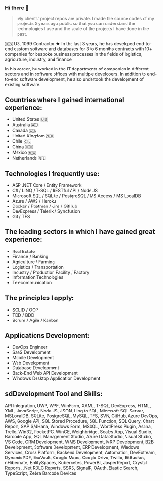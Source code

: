 ### Hi there 👋
> My clients' project repos are private. I made the source codes of my projects 5 years ago public so that you can understand the technologies I use and the scale of the projects I have done in the past.

🇺🇸 US, 1099 Contractor ★ In the last 3 years, he has developed end-to-end custom software and databases for 3 to 6 months contracts with 10+ companies for bespoke business processes in the fields of logistics, agriculture, industry, and finance.

In his career, he worked in the IT departments of companies in different sectors and in software offices with multiple developers. In addition to end-to-end software development, he also undertook the development of existing software.

## Countries where I gained international experience:<br/>
- United States 🇺🇸
- Australia 🇦🇺
- Canada 🇨🇦
- United Kingdom 🇬🇧
- Chile 🇨🇱
- China 🇭🇰
- México 🇲🇽
- Netherlands 🇳🇱

## Technologies I frequently use:
- ASP .NET Core / Entity Framework
- C# / LINQ / T-SQL / RESTful API / Node JS
- Microsoft SQL / SQLite / PostgreSQL / MS Access / MS LocalDB
- Azure / AWS / Heroku
- Docker / Postman / Jira / GitHub
- DevExpress / Telerik / Syncfusion
- Git / TFS

## The leading sectors in which I have gained great experience:
- Real Estate
- Finance / Banking
- Agriculture / Farming
- Logistics / Transportation
- Industry / Production Facility / Factory
- Information Technologies
- Telecommunication

## The principles I apply:
- SOLID / OOP 
- TDD / BDD
- Scrum / Agile / Kanban

## Applications Development:
- DevOps Engineer
- SaaS Development
- Mobile Development
- Web Development
- Database Development
- Back-End Web API Development
- Windows Desktop Application Development

## sdDevelopment Tool and Skills:
API Integration, UWP, WPF, WinForm, XAML, T-SQL, DevExpress, HTML, XML, JavaScript, Node.JS, JSON, Linq to SQL, Microsoft SQL Server, MSLocalDB, SQLite, PostgreSQL, MySQL, TFS, SVN, GitHub, Azure DevOps, AWS, Google API, SQL Stored Procedure, SQL Function, SQL Query, Chart Report, SAP S/4Hana, Windows Form, MSSQL, WordPress Plugin, Asana, Trello, Win32, PocketPC, WinCE, Weighbridge, Scales App, Visual Studio, Barcode App, SQL Management Studio, Azure Data Studio, Visual Studio, VS Code, CRM Development, WMS Development, MRP Development, B2B Development, Software Development, ERP Development, Windows Services, Cross Platform, Backend Development, Automation, DevExtream, DynamicPDF, ExaVault, Google Maps, Google Drive, Twilio, BitBucket, nHibernate, EntitySpaces, Kubernetes, PowerBI, JasperReport, Crystal Reports, .Net RDLC Reports, SSRS, SignalR, OAuth, Elastic Search, TypeScript, Zebra Barcode Devices

<!--
**mcyenikoylu/mcyenikoylu** is a ✨ _special_ ✨ repository because its `README.md` (this file) appears on your GitHub profile.

Here are some ideas to get you started:

- 🔭 I’m currently working on ...
- 🌱 I’m currently learning ...
- 👯 I’m looking to collaborate on ...
- 🤔 I’m looking for help with ...
- 💬 Ask me about ...
- 📫 How to reach me: ...
- 😄 Pronouns: ...
- ⚡ Fun fact: ...
-->
